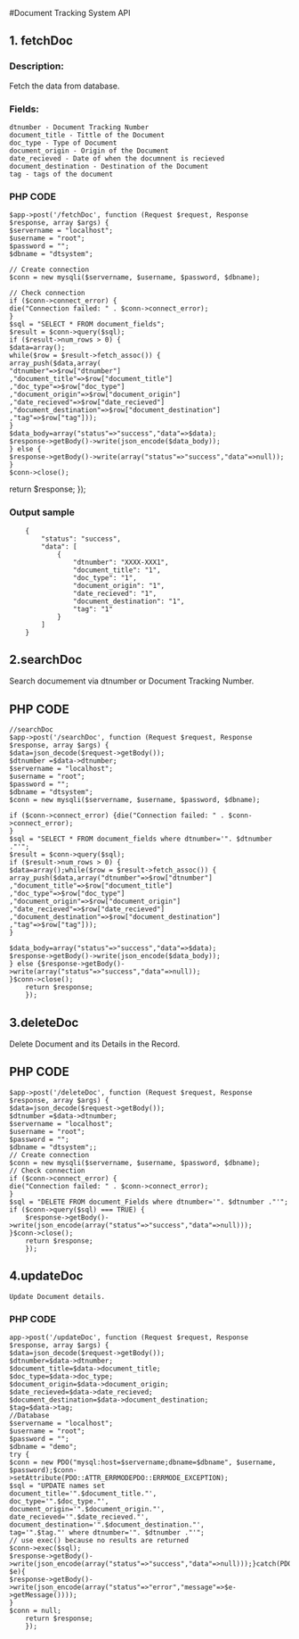 #Document Tracking System API



## 1. fetchDoc

### Description:
Fetch the data from database.

### Fields:
    dtnumber - Document Tracking Number
    document_title - Tittle of the Document
    doc_type - Type of Document 
    document_origin - Origin of the Document
    date_recieved - Date of when the documnent is recieved
    document_destination - Destination of the Document
    tag - tags of the document


### PHP CODE


    $app->post('/fetchDoc', function (Request $request, Response $response, array $args) {
    $servername = "localhost";
    $username = "root";
    $password = "";
    $dbname = "dtsystem";
    
    // Create connection
    $conn = new mysqli($servername, $username, $password, $dbname);
    
    // Check connection
    if ($conn->connect_error) {
    die("Connection failed: " . $conn->connect_error);
    }
    $sql = "SELECT * FROM document_fields";
    $result = $conn->query($sql);
    if ($result->num_rows > 0) {
    $data=array();
    while($row = $result->fetch_assoc()) {
    array_push($data,array(
    "dtnumber"=>$row["dtnumber"]
    ,"document_title"=>$row["document_title"]
    ,"doc_type"=>$row["doc_type"]
    ,"document_origin"=>$row["document_origin"]
    ,"date_recieved"=>$row["date_recieved"]
    ,"document_destination"=>$row["document_destination"]
    ,"tag"=>$row["tag"]));
    }
    $data_body=array("status"=>"success","data"=>$data);
    $response->getBody()->write(json_encode($data_body));
    } else {
    $response->getBody()->write(array("status"=>"success","data"=>null));
    }
    $conn->close();
return $response;
});

### Output sample
        {
            "status": "success",
            "data": [
                {
                    "dtnumber": "XXXX-XXX1",
                    "document_title": "1",
                    "doc_type": "1",
                    "document_origin": "1",
                    "date_recieved": "1",
                    "document_destination": "1",
                    "tag": "1"
                }
            ]
        }

## 2.searchDoc
Search documement via dtnumber or Document Tracking Number.

## PHP CODE
    //searchDoc
    $app->post('/searchDoc', function (Request $request, Response $response, array $args) {
    $data=json_decode($request->getBody());
    $dtnumber =$data->dtnumber;
    $servername = "localhost";
    $username = "root";
    $password = "";
    $dbname = "dtsystem";
    $conn = new mysqli($servername, $username, $password, $dbname);

    if ($conn->connect_error) {die("Connection failed: " . $conn->connect_error);
    }
    $sql = "SELECT * FROM document_fields where dtnumber='". $dtnumber ."'";
    $result = $conn->query($sql);
    if ($result->num_rows > 0) {
    $data=array();while($row = $result->fetch_assoc()) {
    array_push($data,array("dtnumber"=>$row["dtnumber"]
    ,"document_title"=>$row["document_title"]
    ,"doc_type"=>$row["doc_type"]
    ,"document_origin"=>$row["document_origin"]
    ,"date_recieved"=>$row["date_recieved"]
    ,"document_destination"=>$row["document_destination"]
    ,"tag"=>$row["tag"]));
    }

    $data_body=array("status"=>"success","data"=>$data);
    $response->getBody()->write(json_encode($data_body));
    } else {$response->getBody()->write(array("status"=>"success","data"=>null));
    }$conn->close();
        return $response;
        });





## 3.deleteDoc
Delete Document and its Details in the Record.


## PHP CODE
    $app->post('/deleteDoc', function (Request $request, Response $response, array $args) {
    $data=json_decode($request->getBody());
    $dtnumber =$data->dtnumber;
    $servername = "localhost";
    $username = "root";
    $password = "";
    $dbname = "dtsystem";;
    // Create connection
    $conn = new mysqli($servername, $username, $password, $dbname);
    // Check connection
    if ($conn->connect_error) {
    die("Connection failed: " . $conn->connect_error);
    }
    $sql = "DELETE FROM document_Fields where dtnumber='". $dtnumber ."'";
    if ($conn->query($sql) === TRUE) {
        $response->getBody()->write(json_encode(array("status"=>"success","data"=>null)));
    }$conn->close();
        return $response;
        });




## 4.updateDoc
    Update Document details.


### PHP CODE
    app->post('/updateDoc', function (Request $request, Response $response, array $args) {
    $data=json_decode($request->getBody());
    $dtnumber=$data->dtnumber;
    $document_title=$data->document_title;
    $doc_type=$data->doc_type;
    $document_origin=$data->document_origin;
    $date_recieved=$data->date_recieved;
    $document_destination=$data->document_destination;
    $tag=$data->tag;
    //Database
    $servername = "localhost";
    $username = "root";
    $password = "";
    $dbname = "demo";
    try {
    $conn = new PDO("mysql:host=$servername;dbname=$dbname", $username, $password);$conn->setAttribute(PDO::ATTR_ERRMODEPDO::ERRMODE_EXCEPTION);
    $sql = "UPDATE names set 
    document_title='".$document_title."',
    doc_type='".$doc_type."',
    document_origin='".$document_origin."',
    date_recieved='".$date_recieved."',
    document_destination='".$document_destination."',
    tag='".$tag."' where dtnumber='". $dtnumber ."'";
    // use exec() because no results are returned
    $conn->exec($sql);
    $response->getBody()->write(json_encode(array("status"=>"success","data"=>null)));}catch(PDOException $e){
    $response->getBody()->write(json_encode(array("status"=>"error","message"=>$e->getMessage())));
    }
    $conn = null;
        return $response;
        });



